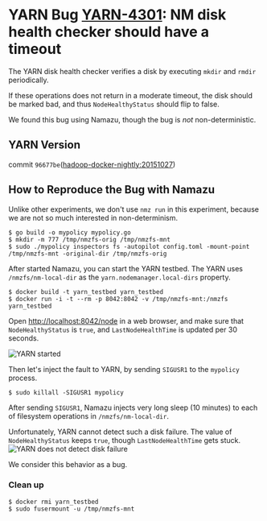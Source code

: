 # YARN Bug [YARN-4301](https://issues.apache.org/jira/browse/YARN-4301): NM disk health checker should have a timeout

The YARN disk health checker verifies a disk by executing `mkdir` and `rmdir` periodically.

If these operations does not return in a moderate timeout, the disk should be marked bad, and thus `NodeHealthyStatus` should flip to false.

We found this bug using Namazu, though the bug is *not* non-deterministic.

## YARN Version
commit `96677be`([hadoop-docker-nightly:20151027](https://github.com/AkihiroSuda/hadoop-docker-nightly/tree/20151027))

## How to Reproduce the Bug with Namazu

Unlike other experiments, we don't use `nmz run` in this experiment, because we are not so much interested in non-determinism.

    $ go build -o mypolicy mypolicy.go
    $ mkdir -m 777 /tmp/nmzfs-orig /tmp/nmzfs-mnt
    $ sudo ./mypolicy inspectors fs -autopilot config.toml -mount-point /tmp/nmzfs-mnt -original-dir /tmp/nmzfs-orig

After started Namazu, you can start the YARN testbed. The YARN uses `/nmzfs/nm-local-dir` as the `yarn.nodemanager.local-dirs` property.

    $ docker build -t yarn_testbed yarn_testbed
    $ docker run -i -t --rm -p 8042:8042 -v /tmp/nmzfs-mnt:/nmzfs yarn_testbed

Open [http://localhost:8042/node](http://localhost:8042) in a web browser, and make sure that `NodeHealthyStatus` is `true`, and `LastNodeHealthTime` is updated per 30 seconds.

![YARN started](figs/fig1.png)


Then let's inject the fault to YARN, by sending `SIGUSR1` to the `mypolicy` process.

    $ sudo killall -SIGUSR1 mypolicy

After sending `SIGUSR1`, Namazu injects very long sleep (10 minutes) to each of filesystem operations in `/nmzfs/nm-local-dir`.

Unfortunately, YARN cannot detect such a disk failure.
The value of `NodeHealthyStatus` keeps `true`, though `LastNodeHealthTime` gets stuck.
![YARN does not detect disk failure](figs/fig2.png)

We consider this behavior as a bug.

### Clean up

    $ docker rmi yarn_testbed
    $ sudo fusermount -u /tmp/nmzfs-mnt
    
